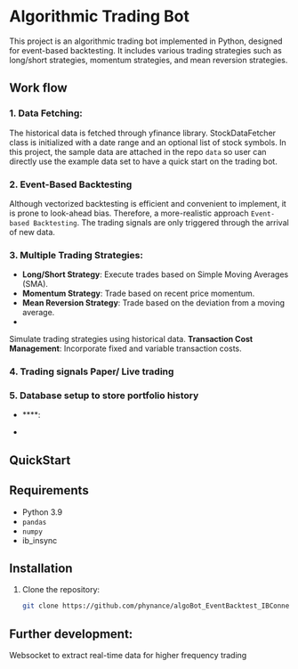 # Algorithmic Trading Bot

This project is an algorithmic trading bot implemented in Python, designed for event-based backtesting. It includes various trading strategies such as long/short strategies, momentum strategies, and mean reversion strategies.

## Work flow 
### 1. Data Fetching:

The historical data is fetched through yfinance library. StockDataFetcher class is initialized with a date range and an optional list of stock symbols. 
In this project, the sample data are attached in the repo `data` so user can directly use the example data set to have a quick start on the trading bot.

### 2. Event-Based Backtesting 

Although vectorized backtesting is efficient and convenient to implement, it is prone to look-ahead bias. Therefore, a more-realistic approach `Event-based Backtesting`. 
The trading signals are only triggered through the arrival of new data.


### 3. Multiple Trading Strategies:
  - **Long/Short Strategy**: Execute trades based on Simple Moving Averages (SMA).
  - **Momentum Strategy**: Trade based on recent price momentum.
  - **Mean Reversion Strategy**: Trade based on the deviation from a moving average.
  - 
Simulate trading strategies using historical data.
**Transaction Cost Management**: Incorporate fixed and variable transaction costs.

### 4. Trading signals Paper/ Live trading


### 5. Database setup to store portfolio history

- ****: 

- 


## QuickStart

## Requirements

- Python 3.9
- `pandas`
- `numpy`
- ib_insync

## Installation

1. Clone the repository:
   ```bash
   git clone https://github.com/phynance/algoBot_EventBacktest_IBConnect_SQLlite.git


## Further development:
Websocket to extract real-time data for higher frequency trading